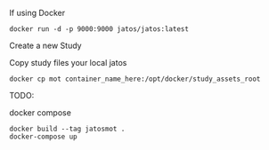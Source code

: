 If using Docker

```
docker run -d -p 9000:9000 jatos/jatos:latest
```

Create a new Study

Copy study files your local jatos

```
docker cp mot container_name_here:/opt/docker/study_assets_root
```

TODO:

docker compose

```
docker build --tag jatosmot .
docker-compose up
```
